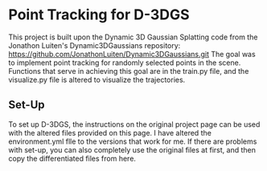 # Point Tracking for D-3DGS
This project is built upon the Dynamic 3D Gaussian Splatting code from the Jonathon Luiten's Dynamic3DGaussians repository: https://github.com/JonathonLuiten/Dynamic3DGaussians.git
The goal was to implement point tracking for randomly selected points in the scene. Functions that serve in achieving this goal are in the train.py file, and the visualize.py file is altered to visualize the trajectories.
## Set-Up
To set up D-3DGS, the instructions on the original project page can be used with the altered files provided on this page. I have altered the environment.yml flle to the versions that work for me. 
If there are problems with set-up, you can also completely use the original files at first, and then copy the differentiated files from here.
